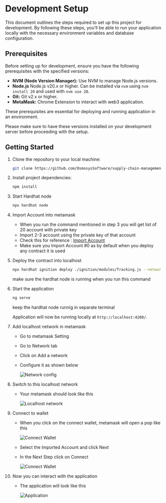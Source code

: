# Development Setup

This document outlines the steps required to set up this project for development. By following these steps, you'll be able to run your application locally with the necessary environment variables and database configuration.

## Prerequisites

Before setting up for development, ensure you have the following prerequisites with the specified versions:

- **NVM (Node Version Manager):** Use NVM to manage Node.js versions.
- **Node.js** Node.js v20.x or higher. Can be installed via `nvm` using `nvm install 20` and used with `nvm use 20`.
- **Git:** Git v2.x or higher.
- **MetaMask:** Chrome Extension to interact with web3 application.

These prerequisites are essential for deploying and running application in an environment.

Please make sure to have these versions installed on your development server before proceeding with the setup.

## Getting Started

1. Clone the repository to your local machine:

   ```sh
   git clone https://github.com/OsmosysSoftware/supply-chain-management
   ```

2. Install project dependencies:

   ```sh
   npm install
   ```

3. Start Hardhat node

   ```sh
   npx hardhat node
   ```

4. Import Account into metamask

   - When you run the command mentioned in step 3 you will get list of 20 account with private key
   - Import 2-3 account using the private key of that account
   - Check this for reference : [Import Account](https://support.metamask.io/hc/en-us/articles/360015489331-How-to-import-an-account)
   - Make sure you Import Account #0 as by default when you deploy any contract it is used

5. Deploy the contract into localhost

   ```sh
   npx hardhat ignition deploy ./ignition/modules/Tracking.js --network localhost
   ```

   make sure the hardhat node is running when you run this command

6. Start the application

   ```sh
   ng serve
   ```

   keep the hardhat node runnig in separate terminal

   Application will now be running locally at `http://localhost:4200/`.

7. Add localhost network in metamask

   - Go to metamask Setting
   - Go to Network tab
   - Click on Add a network
   - Configure it as shown below
     
     ![Network config](./Images/networkConfig.png)

8. Switch to this localhost network

   - Your metamask should look like this
     
     ![Localhost network](./Images/localhostNetwork.png)

9. Connect to wallet

   - When you click on the connect wallet, metamask will open a pop like this
     
     ![Connect Wallet](./Images/connectWallet.png)
   - Select the Imported Account and click Next
   - In the Next Step click on Connect
     
     ![Connect Wallet](./Images/connectWallet2.png)

10. Now you can interact with the application
    - The application will look like this
      
      ![Application](./Images/app.png)
